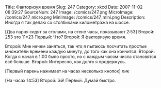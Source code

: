 Title: Факторизуя время 
Slug: 247 
Category: xkcd 
Date: 2007-11-02 08:39:27 
SourceNum: 247 
Image: /comics/247.png 
MicroImage: /comics/247_micro.png 
MiniImage: /comics/247_mini.png 
Description: Иногда я так делаю со столбиками километража на шоссе. 

[Два парня сидят за столами, на стене часы, показывают 2:53]
Второй: 253 это 11*23
Первый: Что?
Второй: Я факторизую время.

Второй: Мне нечем заняться, так что я пытаюсь посчитать простые множители времени каждую минуту, до того как она кончится.
Второй: Когда я начал в 1:00 было просто, но с каждым часом числа становятся всё больше.
Второй: Интересно, как долго я продержусь.

[Первый парень нажимает на часах несколько кнопок]
*пик*

[На часах 14:53]
Второй: Эй!
Первый: Думай быстро.